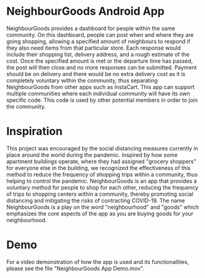 # NeighbourGoods Android App
NeighbourGoods provides a dashboard for people within the same community. On this dashboard, people can post when and where they are going shopping, allowing a specified amount of neighbours to respond if they also need items from that particular store. Each response would include their shopping list, delivery address, and a rough estimate of the cost. Once the specified amount is met or the departure time has passed, the post will then close and no more responses can be submitted. Payment should be on delivery and there would be no extra delivery cost as it is completely voluntary within the community, thus separating NeighbourGoods from other apps such as InstaCart. This app can support multiple communities where each individual community will have its own specific code. This code is used by other potential members in order to join the community. 

# Inspiration
This project was encouraged by the social distancing measures currently in place around the world during the pandemic. Inspired by how some apartment buildings operate, where they had assigned "grocery shoppers" for everyone else in the building, we recognized the effectiveness of this method to reduce the frequency of shopping trips within a community, thus helping to control the pandemic. NeighbourGoods is an app that provides a voluntary method for people to shop for each other, reducing the frequency of trips to shopping centers within a community, thereby promoting social distancing and mitigating the risks of contracting COVID-19. The name NeighbourGoods is a play on the word "neighbourhood" and "goods" which emphasizes the core aspects of the app as you are buying goods for your neighbourhood.
# Demo
For a video demonstration of how the app is used and its functionalities, please see the file "NeighbourGoods App Demo.mov".
 
